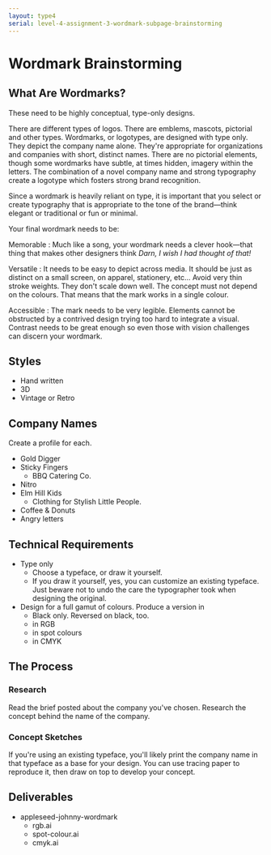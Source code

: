 ```yaml
---
layout: type4
serial: level-4-assignment-3-wordmark-subpage-brainstorming
---
```


# Wordmark Brainstorming

## What Are Wordmarks?

These need to be highly conceptual, type-only designs.

There are different types of logos. There are emblems, mascots, pictorial and other types. Wordmarks, or logotypes, are designed with type only. They depict the company name alone. They're appropriate for organizations and companies with short, distinct names. There are no pictorial elements, though some wordmarks have subtle, at times hidden, imagery within the letters. The combination of a novel company name and strong typography create a logotype which fosters strong brand recognition.

Since a wordmark is heavily reliant on type, it is important that you select or create typography that is appropriate to the tone of the brand—think elegant or traditional or fun or minimal.

Your final wordmark needs to be:

Memorable
: Much like a song, your wordmark needs a clever hook—that thing that makes other designers think *Darn, I wish I had thought of that!* 

Versatile
: It needs to be easy to depict across media. It should be just as distinct on a small screen, on apparel, stationery, etc… Avoid very thin stroke weights. They don't scale down well. The concept must not depend on the colours. That means that the mark works in a single colour.

Accessible
: The mark needs to be very legible. Elements cannot be obstructed by a contrived design trying too hard to integrate a visual. Contrast needs to be great enough so even those with vision challenges can discern your wordmark.

## Styles

- Hand written
- 3D
- Vintage or Retro

## Company Names

Create a profile for each.

- Gold Digger
- Sticky Fingers
	- BBQ Catering Co.
- Nitro
- Elm Hill Kids
	- Clothing for Stylish Little People.
- Coffee & Donuts
- Angry letters


## Technical Requirements

- Type only
	- Choose a typeface, or draw it yourself.
	- If you draw it yourself, yes, you can customize an existing typeface. Just beware not to undo the care the typographer took when designing the original.
- Design for a full gamut of colours. Produce a version in
	- Black only. Reversed on black, too.
	- in RGB
	- in spot colours
	- in CMYK

## The Process

### Research

Read the brief posted about the company you've chosen. Research the concept behind the name of the company. 

### Concept Sketches

If you're using an existing typeface, you'll likely print the company name in that typeface as a base for your design. You can use tracing paper to reproduce it, then draw on top to develop your concept.

## Deliverables

- appleseed-johnny-wordmark
	- rgb.ai
	- spot-colour.ai
	- cmyk.ai